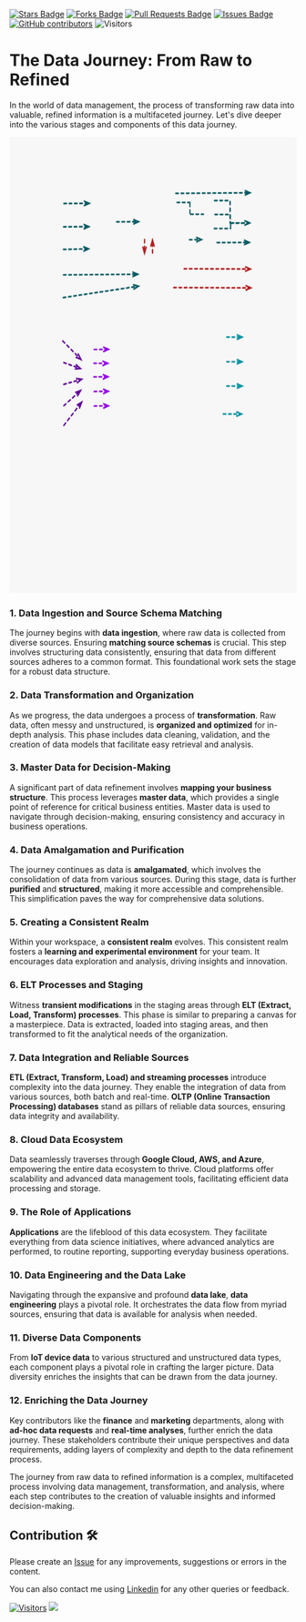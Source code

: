 <a href="https://github.com/drshahizan/BDM/stargazers"><img src="https://img.shields.io/github/stars/drshahizan/BDM" alt="Stars Badge"/></a>
<a href="https://github.com/drshahizan/BDM/network/members"><img src="https://img.shields.io/github/forks/drshahizan/BDM" alt="Forks Badge"/></a>
<a href="https://github.com/drshahizan/BDM/pulls"><img src="https://img.shields.io/github/issues-pr/drshahizan/BDM" alt="Pull Requests Badge"/></a>
<a href="https://github.com/drshahizan/BDM"><img src="https://img.shields.io/github/issues/drshahizan/BDM" alt="Issues Badge"/></a>
<a href="https://github.com/drshahizan/BDM/graphs/contributors"><img alt="GitHub contributors" src="https://img.shields.io/github/contributors/drshahizan/BDM?color=2b9348"></a>
![Visitors](https://api.visitorbadge.io/api/visitors?path=https%3A%2F%2Fgithub.com%2Fdrshahizan%2BDM&labelColor=%23d9e3f0&countColor=%23697689&style=flat)



# The Data Journey: From Raw to Refined

In the world of data management, the process of transforming raw data into valuable, refined information is a multifaceted journey. Let's dive deeper into the various stages and components of this data journey.

<p align="center">
<img src="../images/data_journey.gif"  height="800" />
</p>

### **1. Data Ingestion and Source Schema Matching**

The journey begins with **data ingestion**, where raw data is collected from diverse sources. Ensuring **matching source schemas** is crucial. This step involves structuring data consistently, ensuring that data from different sources adheres to a common format. This foundational work sets the stage for a robust data structure.

### **2. Data Transformation and Organization**

As we progress, the data undergoes a process of **transformation**. Raw data, often messy and unstructured, is **organized and optimized** for in-depth analysis. This phase includes data cleaning, validation, and the creation of data models that facilitate easy retrieval and analysis.

### **3. Master Data for Decision-Making**

A significant part of data refinement involves **mapping your business structure**. This process leverages **master data**, which provides a single point of reference for critical business entities. Master data is used to navigate through decision-making, ensuring consistency and accuracy in business operations.

### **4. Data Amalgamation and Purification**

The journey continues as data is **amalgamated**, which involves the consolidation of data from various sources. During this stage, data is further **purified** and **structured**, making it more accessible and comprehensible. This simplification paves the way for comprehensive data solutions.

### **5. Creating a Consistent Realm**

Within your workspace, a **consistent realm** evolves. This consistent realm fosters a **learning and experimental environment** for your team. It encourages data exploration and analysis, driving insights and innovation.

### **6. ELT Processes and Staging**

Witness **transient modifications** in the staging areas through **ELT (Extract, Load, Transform) processes**. This phase is similar to preparing a canvas for a masterpiece. Data is extracted, loaded into staging areas, and then transformed to fit the analytical needs of the organization.

### **7. Data Integration and Reliable Sources**

**ETL (Extract, Transform, Load) and streaming processes** introduce complexity into the data journey. They enable the integration of data from various sources, both batch and real-time. **OLTP (Online Transaction Processing) databases** stand as pillars of reliable data sources, ensuring data integrity and availability.

### **8. Cloud Data Ecosystem**

Data seamlessly traverses through **Google Cloud, AWS, and Azure**, empowering the entire data ecosystem to thrive. Cloud platforms offer scalability and advanced data management tools, facilitating efficient data processing and storage.

### **9. The Role of Applications**

**Applications** are the lifeblood of this data ecosystem. They facilitate everything from data science initiatives, where advanced analytics are performed, to routine reporting, supporting everyday business operations.

### **10. Data Engineering and the Data Lake**

Navigating through the expansive and profound **data lake**, **data engineering** plays a pivotal role. It orchestrates the data flow from myriad sources, ensuring that data is available for analysis when needed.

### **11. Diverse Data Components**

From **IoT device data** to various structured and unstructured data types, each component plays a pivotal role in crafting the larger picture. Data diversity enriches the insights that can be drawn from the data journey.

### **12. Enriching the Data Journey**

Key contributors like the **finance** and **marketing** departments, along with **ad-hoc data requests** and **real-time analyses**, further enrich the data journey. These stakeholders contribute their unique perspectives and data requirements, adding layers of complexity and depth to the data refinement process.

The journey from raw data to refined information is a complex, multifaceted process involving data management, transformation, and analysis, where each step contributes to the creation of valuable insights and informed decision-making.

## Contribution 🛠️
Please create an [Issue](https://github.com/drshahizan/BDM/issues) for any improvements, suggestions or errors in the content.

You can also contact me using [Linkedin](https://www.linkedin.com/in/drshahizan/) for any other queries or feedback.

[![Visitors](https://api.visitorbadge.io/api/visitors?path=https%3A%2F%2Fgithub.com%2Fdrshahizan&labelColor=%23697689&countColor=%23555555&style=plastic)](https://visitorbadge.io/status?path=https%3A%2F%2Fgithub.com%2Fdrshahizan)
![](https://hit.yhype.me/github/profile?user_id=81284918)

